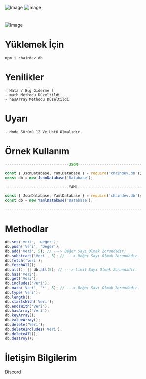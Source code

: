 ![Image](https://img.shields.io/npm/v/chaindev.db?color=E2142D)
![Image](https://img.shields.io/npm/dt/chaindev.db.svg?color=E2142D&maxAge=3600) 
#
![Image](https://cdn.glitch.com/36cacdd9-ec87-4187-829d-b9b82de904c3%2Fchaindev-db.png?v=1614557240999)
#
# Yüklemek İçin
```npm
npm i chaindev.db
```

# Yenilikler
```
[ Hata / Bug Giderme ]
- math Methodu Düzeltildi
- hasArray Methodu Düzeltildi.
```

# Uyarı
```
- Node Sürümü 12 Ve Üstü Olmalıdır.
```

# Örnek Kullanım
```javascript
-----------------------------JSON-----------------------------

const { JsonDatabase, YamlDatabase } = require('chaindev.db');
const db = new JsonDatabase('Database');

-----------------------------YAML-----------------------------

const { JsonDatabase, YamlDatabase } = require('chaindev.db');
const db = new YamlDatabase('Database');

--------------------------------------------------------------
```

# Methodlar
```javascript
db.set('Veri', 'Değer');
db.push('Veri', 'Değer');
db.add('Veri', 5); // ---> Değer Sayı Olmak Zorundadır.
db.substract('Veri', 5); // ---> Değer Sayı Olmak Zorundadır.
db.fetch('Veri');
db.fetchAll();
db.all(); || db.all(5); // ---> Limit Sayı Olmak Zorundadır.
db.has('Veri');
db.get('Veri');
db.includes('Veri');
db.math('Veri', '*', 5); // ---> Değer Sayı Olmak Zorundadır.
db.type('Veri');
db.length();
db.startsWith('Veri');
db.endsWith('Veri');
db.hasArray('Veri');
db.keyArray();
db.valueArray();
db.delete('Veri');
db.deleteIncludes('Veri');
db.deleteAll();
db.destroy();
```
# İletişim Bilgilerim
[Discord](https://discord.gg/rVnKDGcRKR) 
